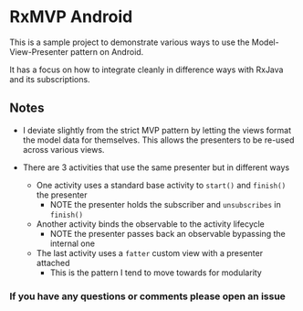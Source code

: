 # RxMVP Android

This is a sample project to demonstrate various
ways to use the Model-View-Presenter pattern on Android.

It has a focus on how to integrate cleanly in difference ways
with RxJava and its subscriptions.

## Notes

- I deviate slightly from the strict MVP pattern by letting the
views format the model data for themselves. This allows the presenters
to be re-used across various views.

- There are 3 activities that use the same presenter but in different ways
    - One activity uses a standard base activity to `start()` and `finish()` the presenter
        - NOTE the presenter holds the subscriber and `unsubscribes` in `finish()`
    - Another activity binds the observable to the activity lifecycle
        - NOTE the presenter passes back an observable bypassing the internal one
    - The last activity uses a `fatter` custom view with a presenter attached
        - This is the pattern I tend to move towards for modularity
        

### If you have any questions or comments please open an issue

